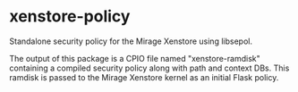 
# xenstore-policy

Standalone security policy for the Mirage Xenstore using
libsepol.

The output of this package is a CPIO file named
"xenstore-ramdisk" containing a compiled security policy
along with path and context DBs.  This ramdisk is passed
to the Mirage Xenstore kernel as an initial Flask policy.
